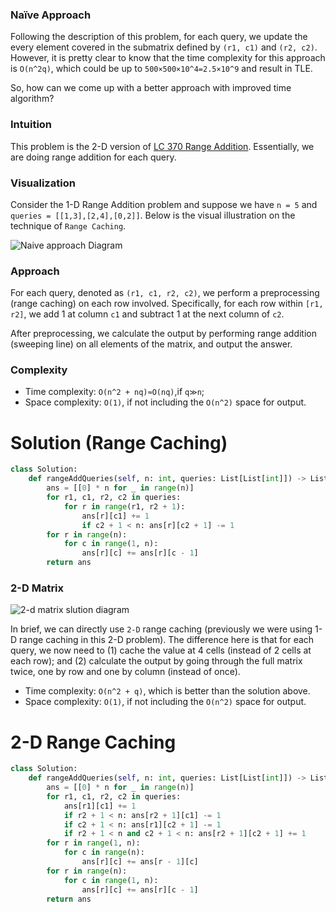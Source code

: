 ### Naïve Approach

Following the description of this problem, for each query, we update the every
element covered in the submatrix defined by `(r1, c1)` and `(r2, c2)`. However,
it is pretty clear to know that the time complexity for this approach is
`O(n^2q)`, which could be up to `500×500×10^4=2.5×10^9` and result in TLE.

So, how can we come up with a better approach with improved time algorithm?

### Intuition

This problem is the 2-D version of
[LC 370 Range Addition](https://leetcode.com/problems/range-addition/).
Essentially, we are doing range addition for each query.

### Visualization

Consider the 1-D Range Addition problem and suppose we have `n = 5` and
`queries = [[1,3],[2,4],[0,2]]`. Below is the visual illustration on the
technique of `Range Caching`.

<img src="https://assets.leetcode.com/users/images/2db6189c-c45b-4246-b23b-3b679d40d82a_1673763280.9586592.jpeg" alt="Naive approach Diagram"/>

### Approach

For each query, denoted as `(r1, c1, r2, c2)`, we perform a preprocessing (range
caching) on each row involved. Specifically, for each row within `[r1, r2]`, we
add 1 at column `c1` and subtract 1 at the next column of `c2`.

After preprocessing, we calculate the output by performing range addition
(sweeping line) on all elements of the matrix, and output the answer.

### Complexity

- Time complexity: `O(n^2 + nq)≈O(nq)`,if `q≫n`;
- Space complexity: `O(1)`, if not including the `O(n^2)` space for output.

# Solution (Range Caching)

```py
class Solution:
    def rangeAddQueries(self, n: int, queries: List[List[int]]) -> List[List[int]]:
        ans = [[0] * n for _ in range(n)]
        for r1, c1, r2, c2 in queries:
            for r in range(r1, r2 + 1):
                ans[r][c1] += 1
                if c2 + 1 < n: ans[r][c2 + 1] -= 1
        for r in range(n):
            for c in range(1, n):
                ans[r][c] += ans[r][c - 1]
        return ans
```

### 2-D Matrix

<img src="https://assets.leetcode.com/users/images/34c20906-9a2e-44cc-a92e-3a21f92aa688_1673806434.9392116.jpeg" alt="2-d matrix slution diagram"/>

In brief, we can directly use `2-D` range caching (previously we were using 1-D
range caching in this 2-D problem). The difference here is that for each query,
we now need to (1) cache the value at 4 cells (instead of 2 cells at each row);
and (2) calculate the output by going through the full matrix twice, one by row
and one by column (instead of once).

- Time complexity: `O(n^2 + q)`, which is better than the solution above.
- Space complexity: `O(1)`, if not including the `O(n^2)` space for output.

# 2-D Range Caching

```py
class Solution:
    def rangeAddQueries(self, n: int, queries: List[List[int]]) -> List[List[int]]:
        ans = [[0] * n for _ in range(n)]
        for r1, c1, r2, c2 in queries:
            ans[r1][c1] += 1
            if r2 + 1 < n: ans[r2 + 1][c1] -= 1
            if c2 + 1 < n: ans[r1][c2 + 1] -= 1
            if r2 + 1 < n and c2 + 1 < n: ans[r2 + 1][c2 + 1] += 1
        for r in range(1, n):
            for c in range(n):
                ans[r][c] += ans[r - 1][c]
        for r in range(n):
            for c in range(1, n):
                ans[r][c] += ans[r][c - 1]
        return ans
```
